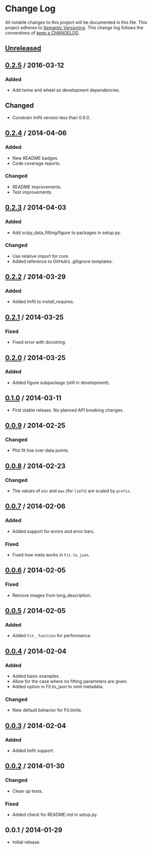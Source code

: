 # Change Log

All notable changes to this project will be documented in this file.
This project adheres to [Semantic Versioning](http://semver.org/).
This change log follows the conventions of
[keep a CHANGELOG](http://keepachangelog.com/).

## [Unreleased][Unreleased]

## [0.2.5] / 2016-03-12

### Added

- Add twine and wheel as development dependencies.

## Changed

- Constrain lmfit version less than 0.9.0.

## [0.2.4] / 2014-04-06

### Added

- New README badges.
- Code coverage reports.

### Changed

- README improvements.
- Test improvements.

## [0.2.3] / 2014-04-03

### Added

- Add scipy_data_fitting/figure to packages in setup.py.

### Changed

- Use relative import for core.
- Added reference to GitHub’s .gitignore templates.

## [0.2.2] / 2014-03-29

### Added

- Added lmfit to install_requires.

## [0.2.1] / 2014-03-25

### Fixed

- Fixed error with docstring.

## [0.2.0] / 2014-03-25

### Added

- Added figure subpackage (still in development).

## [0.1.0] / 2014-03-11

- First stable release. No planned API breaking changes.

## [0.0.9] / 2014-02-25

### Changed

- Plot fit line over data points.

## [0.0.8] / 2014-02-23

### Changed

- The values of `min` and `max` (for `limft`) are scaled by `prefix`.

## [0.0.7] / 2014-02-06

### Added

- Added support for errors and error bars.

### Fixed

- Fixed how meta works in `Fit.to_json`.

## [0.0.6] / 2014-02-05

### Fixed

- Remove images from long_description.

## [0.0.5] / 2014-02-05

### Added

- Added `Fit._function` for performance.

## [0.0.4] / 2014-02-04

### Added

- Added basic examples.
- Allow for the case where no fitting parameters are given.
- Added option in Fit.to_json to omit metadata.

### Changed

- New default behavior for Fit.limits.

## [0.0.3] / 2014-02-04

### Added

- Added lmfit support.

## [0.0.2] / 2014-01-30

### Changed

- Clean up tests.

### Fixed

- Added check for README.md in setup.py.

## 0.0.1 / 2014-01-29

- Initial release.

[Unreleased]: https://github.com/razor-x/scipy-data_fitting/compare/v0.2.5...HEAD
[0.2.5]: https://github.com/razor-x/scipy-data_fitting/compare/v0.2.4...v0.2.5
[0.2.4]: https://github.com/razor-x/scipy-data_fitting/compare/v0.2.3...v0.2.4
[0.2.3]: https://github.com/razor-x/scipy-data_fitting/compare/v0.2.2...v0.2.3
[0.2.2]: https://github.com/razor-x/scipy-data_fitting/compare/v0.2.1...v0.2.2
[0.2.1]: https://github.com/razor-x/scipy-data_fitting/compare/v0.2.0...v0.2.1
[0.2.0]: https://github.com/razor-x/scipy-data_fitting/compare/v0.1.0...v0.2.0
[0.1.0]: https://github.com/razor-x/scipy-data_fitting/compare/v0.0.9...v0.1.0
[0.0.9]: https://github.com/razor-x/scipy-data_fitting/compare/v0.0.8...v0.0.9
[0.0.8]: https://github.com/razor-x/scipy-data_fitting/compare/v0.0.7...v0.0.8
[0.0.7]: https://github.com/razor-x/scipy-data_fitting/compare/v0.0.6...v0.0.7
[0.0.6]: https://github.com/razor-x/scipy-data_fitting/compare/v0.0.5...v0.0.6
[0.0.5]: https://github.com/razor-x/scipy-data_fitting/compare/v0.0.4...v0.0.5
[0.0.4]: https://github.com/razor-x/scipy-data_fitting/compare/v0.0.3...v0.0.4
[0.0.3]: https://github.com/razor-x/scipy-data_fitting/compare/v0.0.2...v0.0.3
[0.0.2]: https://github.com/razor-x/scipy-data_fitting/compare/v0.0.1...v0.0.2
